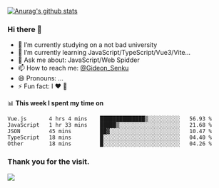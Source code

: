 [![Anurag's github stats](https://github-readme-stats.vercel.app/api?username=gideonsenku)](https://github.com/anuraghazra/github-readme-stats)
### Hi there 👋
- 🔭 I’m currently studying on a not bad university 
- 🌱 I’m currently learning JavaScript/TypeScript/Vue3/Vite...
- 💬 Ask me about: JavaScript/Web Spidder 
- 📫 How to reach me: [@Gideon_Senku](https://t.me/Gideon_Senku)
- 😄 Pronouns: ...
- ⚡ Fun fact: I ❤️ 🎵

📊 **This week I spent my time on**
<!--START_SECTION:waka-->

```text
Vue.js       4 hrs 4 mins    ██████████████▒░░░░░░░░░░   56.93 %
JavaScript   1 hr 33 mins    █████▒░░░░░░░░░░░░░░░░░░░   21.68 %
JSON         45 mins         ██▓░░░░░░░░░░░░░░░░░░░░░░   10.47 %
TypeScript   18 mins         █░░░░░░░░░░░░░░░░░░░░░░░░   04.40 %
Other        18 mins         █░░░░░░░░░░░░░░░░░░░░░░░░   04.26 %
```

<!--END_SECTION:waka-->


### Thank you for the visit.
![](http://profile-counter.glitch.me/gideonsenku/count.svg)
<!--
**GideonSenku/GideonSenku** is a ✨ _special_ ✨ repository because its `README.md` (this file) appears on your GitHub profile.

Here are some ideas to get you started:

- 🔭 I’m currently working on ...
- 🌱 I’m currently learning ...
- 👯 I’m looking to collaborate on ...
- 🤔 I’m looking for help with ...
- 💬 Ask me about ...
- 📫 How to reach me: ...
- 😄 Pronouns: ...
- ⚡ Fun fact: ...
-->

